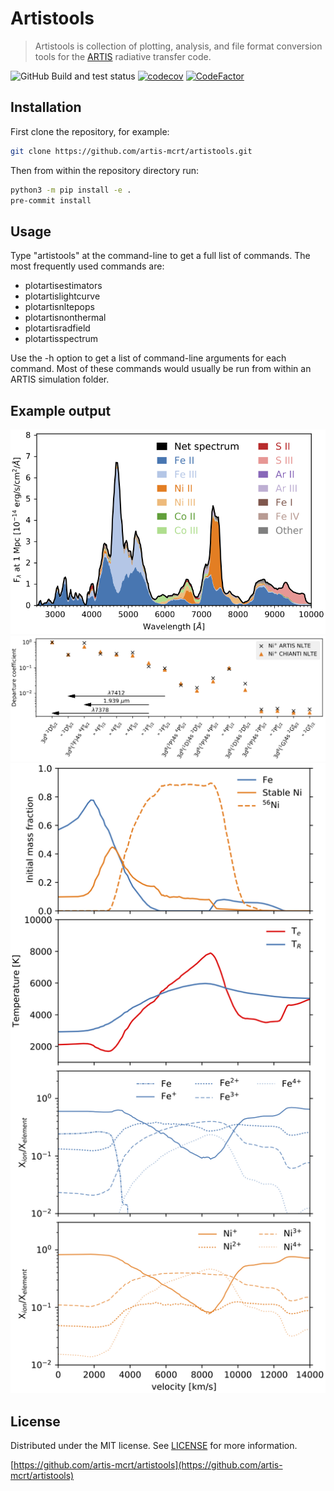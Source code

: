 # Artistools

> Artistools is collection of plotting, analysis, and file format conversion tools for the [ARTIS](https://github.com/artis-mcrt/artis) radiative transfer code.

![GitHub Build and test status](https://github.com/artis-mcrt/artistools/workflows/Build%20and%20test/badge.svg)
[![codecov](https://codecov.io/gh/artis-mcrt/artistools/branch/main/graph/badge.svg?token=XFlarJqeZd)](https://codecov.io/gh/artis-mcrt/artistools)
[![CodeFactor](https://www.codefactor.io/repository/github/artis-mcrt/artistools/badge)](https://www.codefactor.io/repository/github/artis-mcrt/artistools)

## Installation
First clone the repository, for example:
```sh
git clone https://github.com/artis-mcrt/artistools.git
```
Then from within the repository directory run:
```sh
python3 -m pip install -e .
pre-commit install
```

## Usage
Type "artistools" at the command-line to get a full list of commands. The most frequently used commands are:
  - plotartisestimators
  - plotartislightcurve
  - plotartisnltepops
  - plotartisnonthermal
  - plotartisradfield
  - plotartisspectrum

Use the -h option to get a list of command-line arguments for each command. Most of these commands would usually be run from within an ARTIS simulation folder.

## Example output

![Emission plot](https://github.com/artis-mcrt/artistools/raw/main/images/fig-emission.png)
![NLTE plot](https://github.com/artis-mcrt/artistools/raw/main/images/fig-nlte-Ni.png)
![Estimator plot](https://github.com/artis-mcrt/artistools/raw/main/images/fig-estimators.png)

## License
Distributed under the MIT license. See [LICENSE](https://github.com/artis-mcrt/artistools/blob/main/LICENSE) for more information.

[https://github.com/artis-mcrt/artistools](https://github.com/artis-mcrt/artistools)
